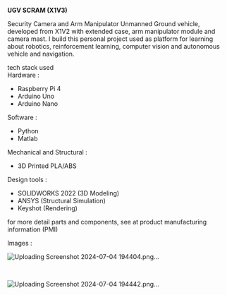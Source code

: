 **UGV SCRAM (X1V3)** <br>

Security Camera and Arm Manipulator Unmanned Ground vehicle, developed from X1V2 with extended case, arm manipulator module and camera mast. I build this personal project used as platform for learning about robotics, reinforcement learning, computer vision and autonomous vehicle and navigation.<br>

tech stack used <br>
Hardware :
- Raspberry Pi 4 <br>
- Arduino Uno <br>
- Arduino Nano <br>

Software :
- Python <br>
- Matlab <br>

Mechanical and Structural : <br>
- 3D Printed PLA/ABS <br>

Design tools :
- SOLIDWORKS 2022 (3D Modeling)
- ANSYS (Structural Simulation)
- Keyshot (Rendering)

for more detail parts and components, see at product manufacturing information (PMI)

Images : <br>

![Uploading Screenshot 2024-07-04 194404.png…]()

<br>

![Uploading Screenshot 2024-07-04 194442.png…]()
